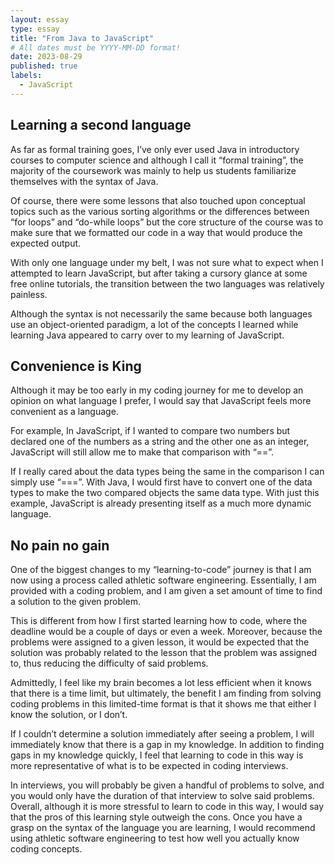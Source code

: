 ```yaml
---
layout: essay
type: essay
title: "From Java to JavaScript"
# All dates must be YYYY-MM-DD format!
date: 2023-08-29
published: true
labels:
  - JavaScript
---
```


## Learning a second language

As far as formal training goes, I’ve only ever used Java in introductory courses to computer science and although I call it “formal training”, the majority of the coursework was mainly to help us students familiarize themselves with the syntax of Java. 

Of course, there were some lessons that also touched upon conceptual topics such as the various sorting algorithms or the differences between “for loops” and “do-while loops” but the core structure of the course was to make sure that we formatted our code in a way that would produce the expected output. 

With only one language under my belt, I was not sure what to expect when I attempted to learn JavaScript, but after taking a cursory glance at some free online tutorials, the transition between the two languages was relatively painless. 

Although the syntax is not necessarily the same because both languages use an object-oriented paradigm, a lot of the concepts I learned while learning Java appeared to carry over to my learning of JavaScript.

## Convenience is King

Although it may be too early in my coding journey for me to develop an opinion on what language I prefer, I would say that JavaScript feels more convenient as a language.

For example, In JavaScript, if I wanted to compare two numbers but declared one of the numbers as a string and the other one as an integer, JavaScript will still allow me to make that comparison with “==”. 

If I really cared about the data types being the same in the comparison I can simply use “===”. With Java, I would first have to convert one of the data types to make the two compared objects the same data type. With just this example, JavaScript is already presenting itself as a much more dynamic language. 

## No pain no gain

One of the biggest changes to my “learning-to-code” journey is that I am now using a process called athletic software engineering. Essentially, I am provided with a coding problem, and I am given a set amount of time to find a solution to the given problem. 

This is different from how I first started learning how to code, where the deadline would be a couple of days or even a week. Moreover, because the problems were assigned to a given lesson, it would be expected that the solution was probably related to the lesson that the problem was assigned to, thus reducing the difficulty of said problems.

Admittedly, I feel like my brain becomes a lot less efficient when it knows that there is a time limit, but ultimately, the benefit I am finding from solving coding problems in this limited-time format is that it shows me that either I know the solution, or I don’t. 

If I couldn’t determine a solution immediately after seeing a problem, I will immediately know that there is a gap in my knowledge. In addition to finding gaps in my knowledge quickly, I feel that learning to code in this way is more representative of what is to be expected in coding interviews. 

In interviews, you will probably be given a handful of problems to solve, and you would only have the duration of that interview to solve said problems. Overall, although it is more stressful to learn to code in this way, I would say that the pros of this learning style outweigh the cons. Once you have a grasp on the syntax of the language you are learning, I would recommend using athletic software engineering to test how well you actually know coding concepts.
